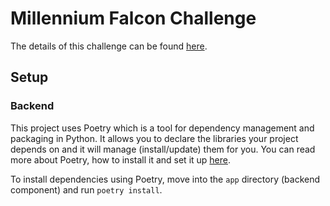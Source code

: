 # Millennium Falcon Challenge

The details of this challenge can be found [here](https://github.com/dataiku/millenium-falcon-challenge).

[//]: <> (todo add a more elaborate description)

## Setup

### Backend

This project uses Poetry which is a tool for dependency management and packaging in Python. 
It allows you to declare the libraries your project depends on and it will manage (install/update) them for you.
You can read more about Poetry, how to install it and set it up [here](https://python-poetry.org/docs/).

To install dependencies using Poetry, move into the `app` directory (backend component) and run `poetry install`.

